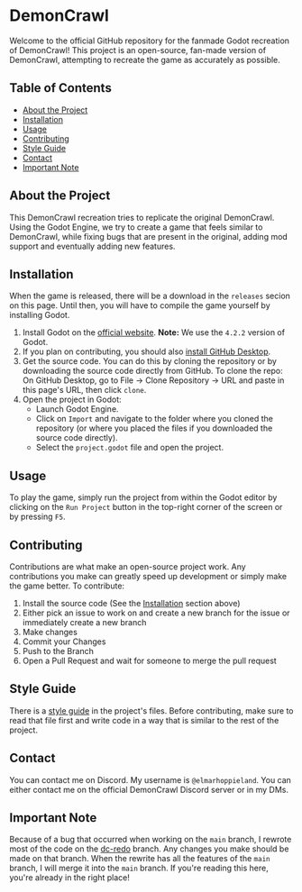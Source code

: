 # DemonCrawl

Welcome to the official GitHub repository for the fanmade Godot recreation of DemonCrawl! This project is an open-source, fan-made version of DemonCrawl, attempting to recreate the game as accurately as possible.

## Table of Contents

- [About the Project](#about-the-project)
- [Installation](#installation)
- [Usage](#usage)
- [Contributing](#contributing)
- [Style Guide](#style-guide)
- [Contact](#contact)
- [Important Note](#important-note)

## About the Project

This DemonCrawl recreation tries to replicate the original DemonCrawl. Using the Godot Engine, we try to create a game that feels similar to DemonCrawl, while fixing bugs that are present in the original, adding mod support and eventually adding new features.

## Installation

When the game is released, there will be a download in the `releases` secion on this page. Until then, you will have to compile the game yourself by installing Godot.

1. Install Godot on the [official website](https://godotengine.org/download/archive/4.2.2-stable/). **Note:** We use the `4.2.2` version of Godot.
2. If you plan on contributing, you should also [install GitHub Desktop](https://desktop.github.com/download/).
3. Get the source code. You can do this by cloning the repository or by downloading the source code directly from GitHub.
   To clone the repo: On GitHub Desktop, go to File -> Clone Repository -> URL and paste in this page's URL, then click `clone`.
4. Open the project in Godot:
   - Launch Godot Engine.
   - Click on `Import` and navigate to the folder where you cloned the repository (or where you placed the files if you downloaded the source code directly).
   - Select the `project.godot` file and open the project.

## Usage

To play the game, simply run the project from within the Godot editor by clicking on the `Run Project` button in the top-right corner of the screen or by pressing `F5`.

## Contributing

Contributions are what make an open-source project work. Any contributions you make can greatly speed up development or simply make the game better. To contribute:

1. Install the source code (See the [Installation](#installation) section above)
2. Either pick an issue to work on and create a new branch for the issue or immediately create a new branch
3. Make changes
3. Commit your Changes
4. Push to the Branch
5. Open a Pull Request and wait for someone to merge the pull request

## Style Guide

There is a [style guide](docs/style-guide.md) in the project's files. Before contributing, make sure to read that file first and write code in a way that is similar to the rest of the project.

## Contact

You can contact me on Discord. My username is `@elmarhoppieland`. You can either contact me on the official DemonCrawl Discord server or in my DMs.

## Important Note

Because of a bug that occurred when working on the `main` branch, I rewrote most of the code on the [dc-redo](https://github.com/elmarhoppieland/DemonCrawl/tree/dc-redo) branch. Any changes you make should be made on that branch. When the rewrite has all the features of the `main` branch, I will merge it into the `main` branch. If you're reading this here, you're already in the right place!
